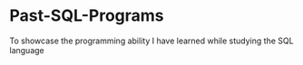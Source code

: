 # Past-SQL-Programs
To showcase the programming ability I have learned while studying the SQL language
